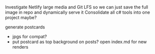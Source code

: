 Investigate Netlify large media and Git LFS so we can just save the full image in repo and dynamically serve it
Consolidate all c# tools into one project maybe?

generate postcards
- jpgs for compat?
- put postcard as top background on posts?
open index.md for new renders